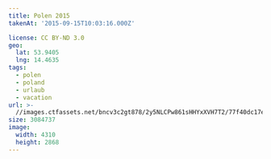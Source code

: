 ```yaml
---
title: Polen 2015
takenAt: '2015-09-15T10:03:16.000Z'

license: CC BY-ND 3.0
geo:
  lat: 53.9405
  lng: 14.4635
tags:
  - polen
  - poland
  - urlaub
  - vacation
url: >-
  //images.ctfassets.net/bncv3c2gt878/2y5NLCPw861sHHYxXVH7T2/77f40dc17e6414f642e331035bb8eff2/polen-2015_25931818386_o
size: 3084737
image:
  width: 4310
  height: 2868
---
```


